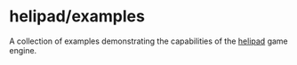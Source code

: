 # helipad/examples

A collection of examples demonstrating the capabilities of the [helipad](../README.md) game engine.
